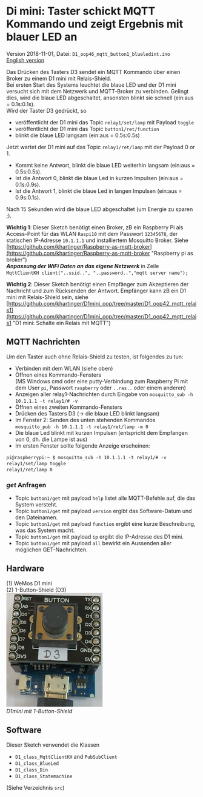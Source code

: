 # Di mini: Taster schickt MQTT Kommando und zeigt Ergebnis mit blauer LED an
Version 2018-11-01, Datei: `D1_oop46_mqtt_button1_blueledint.ino`   
[English version](./README.md "English version")   

Das Dr&uuml;cken des Tasters D3 sendet ein MQTT Kommando &uuml;ber einen Broker  zu einem D1 mini mit Relais-Shield.  
Bei ersten Start des Systems leuchtet die blaue LED und der D1 mini versucht sich mit dem Netzwerk und MQTT-Broker zu verbinden. Gelingt dies, wird die blaue LED abgeschaltet, ansonsten blinkt sie schnell (ein:aus = 0.1s:0.1s).   
Wird der Taster D3 gedr&uuml;ckt, so   
* ver&ouml;ffentlicht der D1 mini das Topic `relay1/set/lamp` mit Payload `toggle`   
* ver&ouml;ffentlicht der D1 mini das Topic `button1/ret/function`   
* blinkt die blaue LED langsam (ein:aus = 0.5s:0.5s)   

Jetzt wartet der D1 mini auf das Topic `relay1/ret/lamp` mit der Payload 0 or 1.   
* Kommt keine Antwort, blinkt die blaue LED weiterhin langsam (ein:aus = 0.5s:0.5s).   
* Ist die Antwort 0, blinkt die blaue Led in kurzen Impulsen (ein:aus = 0.1s:0.9s).   
* Ist die Antwort 1, blinkt die blaue Led in langen Impulsen (ein:aus = 0.9s:0.1s).   

Nach 15 Sekunden wird die blaue LED abgeschaltet (um Energie zu sparen ;).   

__Wichtig 1__: Dieser Sketch ben&ouml;tigt einen Broker, zB ein Raspberry Pi als Access-Point f&uuml;r das WLAN `Raspi10` mit dem Passwort `12345678`, der statischen IP-Adresse `10.1.1.1` und installiertem Mosquitto Broker. Siehe [https://github.com/khartinger/Raspberry-as-mqtt-broker](https://github.com/khartinger/Raspberry-as-mqtt-broker "Raspberry pi as broker")   
__*Anpassung der WiFi Daten an das eigene Netzwerk*__ in Zeile   
`MqttClientKH client("..ssid..", "..password..","mqtt server name");`    

__Wichtig 2__: Dieser Sketch ben&ouml;tigt einen Empf&auml;nger zum Akzeptieren der Nachricht und zum R&uuml;cksenden der Antwort. Empf&auml;nger kann zB ein D1 mini mit Relais-Shield sein, siehe [https://github.com/khartinger/D1mini_oop/tree/master/D1_oop42_mqtt_relais1](https://github.com/khartinger/D1mini_oop/tree/master/D1_oop42_mqtt_relais1 "D1 mini: Schalte ein Relais mit MQTT")

## MQTT Nachrichten   
Um den Taster auch ohne Relais-Shield zu testen, ist folgendes zu tun:
* Verbinden mit dem WLAN (siehe oben)   
* &Ouml;ffnen eines Kommando-Fensters   
(MS Windows cmd oder eine putty-Verbindung zum Raspberry Pi mit dem User `pi`, Passwort `raspberry` oder `..ras..` oder einem anderen)   
* Anzeigen aller relay1-Nachrichten durch Eingabe von `mosquitto_sub -h 10.1.1.1 -t relay1/# -v`    
* &Ouml;ffnen eines zweiten Kommando-Fensters   
* Dr&uuml;cken des Tasters D3 (-> die blaue LED blinkt langsam)
* Im Fenster 2: Senden des unten stehenden Kommandos   
`mosquitto_pub -h 10.1.1.1 -t relay1/ret/lamp -m 0`   
* Die blaue Led blinkt mit kurzen Impulsen (entspricht dem Empfangen von 0, dh. die Lampe ist aus)
* Im ersten Fenster sollte folgende Anzeige erscheinen:
```
pi@raspberrypi:~ $ mosquitto_sub -h 10.1.1.1 -t relay1/# -v
relay1/set/lamp toggle
relay1/ret/lamp 0
```

### _get_ Anfragen   
* Topic `button1/get` mit payload `help` listet alle MQTT-Befehle auf, die das System versteht.   
* Topic `button1/get` mit payload `version` ergibt das Software-Datum und den Dateinamen.   
* Topic `button1/get` mit payload `function` ergibt eine kurze Beschreibung, was das System macht.   
* Topic `button1/get` mit payload `ip` ergibt die IP-Adresse des D1 mini.   
* Topic `button1/get` mit payload `all` bewirkt ein Aussenden aller m&ouml;glichen GET-Nachrichten.    
   

## Hardware
(1) WeMos D1 mini   
(2) 1-Button-Shield (D3)   
![D1 button1](./images/D1_buttonD3neu.png "D1mini mit 1-Button-Shield")   
_D1mini mit 1-Button-Shield_



## Software
Dieser Sketch verwendet die Klassen        
* `D1_class_MqttClientKH` and `PubSubClient`    
* `D1_class_BlueLed`   
* `D1_class_Din`   
* `D1_class_Statemachine`   

(Siehe Verzeichnis `src`)   

